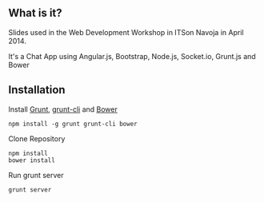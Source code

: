 ## What is it?

Slides used in the Web Development Workshop in ITSon Navoja in April 2014.

It's a Chat App using Angular.js, Bootstrap, Node.js, Socket.io, Grunt.js and Bower

## Installation

Install [Grunt](http://gruntjs.com), [grunt-cli](https://github.com/gruntjs/grunt-cli) and [Bower](http://bower.io)

```
npm install -g grunt grunt-cli bower
```

Clone Repository

```
npm install
bower install
```

Run grunt server

```
grunt server
```
